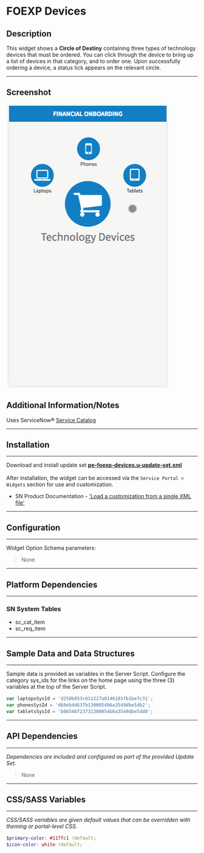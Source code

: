 # FOEXP Devices

## Description

This widget shows a **Circle of Destiny** containing three types of technology devices that must be ordered. You can click through the device to bring up a list of devices in that category, and to order one. Upon successfully ordering a device, a status tick appears on the relevant circle.
***

## Screenshot
![Completion Task Widget](../images/pe-foexp-devices.gif "FOEXP Devices widget")

## Additional Information/Notes

Uses ServiceNow® [Service Catalog](https://docs.servicenow.com/bundle/istanbul-it-service-management/page/product/service-catalog-management/concept/c_ServiceCatalogManagement.html)

---
## Installation
---
Download and install update set **[pe-foexp-devices.u-update-set.xml](https://github.com/platform-experience/serviceportal-widget-library/blob/master/pe-foexp-devices/pe-foexp-devices-update-set.u-update-set.xml)** <br/><br/>
After installation, the widget can be accessed via the `Service Portal > Widgets` section for use and customization.<br/>
* SN Product Documentation - ['Load a customization from a single XML file'](https://docs.servicenow.com/bundle/kingston-application-development/page/build/system-update-sets/task/t_SaveAnUpdateSetAsAnXMLFile.html)

---
## Configuration
---
Widget Option Schema parameters:
> None
---
## Platform Dependencies
---
### SN System Tables
* sc_cat_item
* sc_req_item
---
## Sample Data and Data Structures
---
Sample data is provided as variables in the Server Script.
Configure the category sys_ids for the links on the home page using the three (3) variables at the top of the Server Script.
```javascript
var laptopsSysId = 'd258b953c611227a0146101fb1be7c31';
var phonesSysId = 'd68eb4d637b1300054b6a3549dbe5db2';
var tabletsSysId = 'b06546f23731300054b6a3549dbe5dd8';
```
---
## API Dependencies
---
<i>Dependencies are included and configured as part of the provided Update Set.</i>
> None
---
## CSS/SASS Variables
---
_CSS/SASS variables are given default values that can be overridden with theming or portal-level CSS._

```scss
$primary-color: #117fc1 !default;
$icon-color: white !default;
```